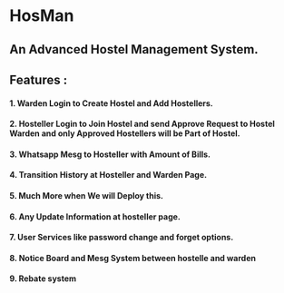 # HosMan
## An Advanced Hostel Management System.

## Features :
#### 1. Warden Login to Create Hostel and Add Hostellers.
#### 2. Hosteller Login to Join Hostel and send Approve Request to Hostel Warden and only Approved Hostellers will be Part of Hostel.
#### 3. Whatsapp Mesg to Hosteller with Amount of Bills.
#### 4. Transition History at Hosteller and Warden Page.
#### 5. Much More when We will Deploy this.
#### 6. Any Update Information at hosteller page.
#### 7. User Services like password change and forget options.
#### 8. Notice Board and Mesg System between hostelle and warden
#### 9. Rebate system 
